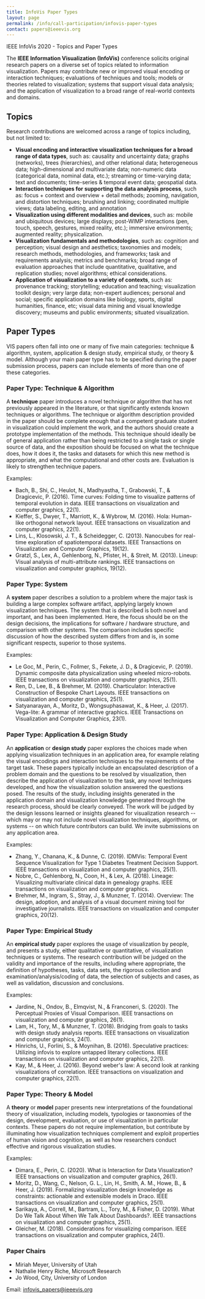 ```yaml
---
title: InfoVis Paper Types
layout: page
permalink: /info/call-participation/infovis-paper-types
contact: papers@ieeevis.org
---
```


IEEE InfoVis 2020 - Topics and Paper Types

The **IEEE Information Visualization (InfoVis)** conference solicits original research papers on a diverse set of topics related to information visualization. Papers may contribute new or improved visual encoding or interaction techniques; evaluations of techniques and tools; models or theories related to visualization; systems that support visual data analysis; and the application of visualization to a broad range of real-world contexts and domains.

## Topics
Research contributions are welcomed across a range of topics including, but not limited to:

* **Visual encoding and interactive visualization techniques for a broad range of data types**, such as: causality and uncertainty data; graphs (networks), trees (hierarchies), and other relational data; heterogeneous data; high-dimensional and multivariate data; non-numeric data (categorical data, nominal data, etc.); streaming or time-varying data; text and documents; time-series & temporal event data; geospatial data.
* **Interaction techniques for supporting the data analysis process**, such as: focus + context and overview + detail methods; zooming, navigation, and distortion techniques; brushing and linking; coordinated multiple views; data labeling, editing, and annotation
* **Visualization using different modalities and devices**, such as: mobile and ubiquitous devices; large displays; post-WIMP interactions (pen, touch, speech, gestures, mixed reality, etc.); immersive environments; augmented reality; physicalization.
* **Visualization fundamentals and methodologies**, such as: cognition and perception; visual design and aesthetics; taxonomies and models; research methods, methodologies, and frameworks; task and requirements analysis; metrics and benchmarks; broad range of evaluation approaches that include quantitative, qualitative, and replication studies; novel algorithms; ethical considerations. 
* **Application of visualization to a variety of contexts**, such as: provenance tracking; storytelling; education and teaching; visualization toolkit design; very large data; non-expert audiences; personal and social; specific application domains like biology, sports, digital humanities, finance, etc; visual data mining and visual knowledge discovery; museums and public environments; situated visualization.

## Paper Types
VIS papers often fall into one or many of five main categories: technique & algorithm, system, application & design study, empirical study, or theory & model. Although your main paper type has to be specified during the paper submission process, papers can include elements of more than one of these categories.

### Paper Type: Technique & Algorithm
A **technique** paper introduces a novel technique or algorithm that has not previously appeared in the literature, or that significantly extends known techniques or algorithms. The technique or algorithm description provided in the paper should be complete enough that a competent graduate student in visualization could implement the work, and the authors should create a prototype implementation of the methods. This technique should ideally be of general application rather than being restricted to a single task or single source of data, and the exposition should be focused on what the technique does, how it does it, the tasks and datasets for which this new method is appropriate, and what the computational and other costs are. Evaluation is likely to strengthen technique papers.

Examples:
 * Bach, B., Shi, C., Heulot, N., Madhyastha, T., Grabowski, T., & Dragicevic, P. (2016). Time curves: Folding time to visualize patterns of temporal evolution in data. IEEE transactions on visualization and computer graphics, 22(1).
 * Kieffer, S., Dwyer, T., Marriott, K., & Wybrow, M. (2016). Hola: Human-like orthogonal network layout. IEEE transactions on visualization and computer graphics, 22(1). 
 * Lins, L., Klosowski, J. T., & Scheidegger, C. (2013). Nanocubes for real-time exploration of spatiotemporal datasets. IEEE Transactions on Visualization and Computer Graphics, 19(12). 
 * Gratzl, S., Lex, A., Gehlenborg, N., Pfister, H., & Streit, M. (2013). Lineup: Visual analysis of multi-attribute rankings. IEEE transactions on visualization and computer graphics, 19(12). 

### Paper Type: System
A **system** paper describes a solution to a problem where the major task is building a large complex software artifact, applying largely known visualization techniques. The system that is described is both novel and important, and has been implemented. Here, the focus should be on the design decisions, the implications for software / hardware structure, and comparison with other systems. The comparison includes specific discussion of how the described system differs from and is, in some significant respects, superior to those systems.

Examples:
 * Le Goc, M., Perin, C., Follmer, S., Fekete, J. D., & Dragicevic, P. (2019). Dynamic composite data physicalization using wheeled micro-robots. IEEE transactions on visualization and computer graphics, 25(1).
 * Ren, D., Lee, B., & Brehmer, M. (2019). Charticulator: Interactive Construction of Bespoke Chart Layouts. IEEE transactions on visualization and computer graphics, 25(1).
 * Satyanarayan, A., Moritz, D., Wongsuphasawat, K., & Heer, J. (2017). Vega-lite: A grammar of interactive graphics. IEEE Transactions on Visualization and Computer Graphics, 23(1).

### Paper Type: Application & Design Study
An **application** or **design study** paper explores the choices made when applying visualization techniques in an application area, for example relating the visual encodings and interaction techniques to the requirements of the target task. These papers typically include an encapsulated description of a problem domain and the questions to be resolved by visualization, then describe the application of visualization to the task, any novel techniques developed, and how the visualization solution answered the questions posed. The results of the study, including insights generated in the application domain and visualization knowledge generated through the research process, should be clearly conveyed. The work will be judged by the design lessons learned or insights gleaned for visualization research -- which may or may not include novel visualization techniques, algorithms, or systems -- on which future contributors can build. We invite submissions on any application area.

Examples:
 * Zhang, Y., Chanana, K., & Dunne, C. (2019). IDMVis: Temporal Event Sequence Visualization for Type 1 Diabetes Treatment Decision Support. IEEE transactions on visualization and computer graphics, 25(1).
 * Nobre, C., Gehlenborg, N., Coon, H., & Lex, A. (2018). Lineage: Visualizing multivariate clinical data in genealogy graphs. IEEE transactions on visualization and computer graphics.
 * Brehmer, M., Ingram, S., Stray, J., & Munzner, T. (2014). Overview: The design, adoption, and analysis of a visual document mining tool for investigative journalists. IEEE transactions on visualization and computer graphics, 20(12).

### Paper Type: Empirical Study
An **empirical study** paper explores the usage of visualization by people, and presents a study, either qualitative or quantitative, of visualization techniques or systems. The research contribution will be judged on the validity and importance of the results, including where appropriate, the definition of hypotheses, tasks, data sets, the rigorous collection and examination/analysis/coding of data, the selection of subjects and cases, as well as validation, discussion and conclusions. 

Examples:
 * Jardine, N., Ondov, B., Elmqvist, N., & Franconeri, S. (2020). The Perceptual Proxies of Visual Comparison. IEEE transactions on visualization and computer graphics, 26(1).
 * Lam, H., Tory, M., & Munzner, T. (2018). Bridging from goals to tasks with design study analysis reports. IEEE transactions on visualization and computer graphics, 24(1).
 * Hinrichs, U., Forlini, S., & Moynihan, B. (2016). Speculative practices: Utilizing infovis to explore untapped literary collections. IEEE transactions on visualization and computer graphics, 22(1).
 * Kay, M., & Heer, J. (2016). Beyond weber's law: A second look at ranking visualizations of correlation. IEEE transactions on visualization and computer graphics, 22(1).

### Paper Type: Theory & Model
A **theory** or **model** paper presents new interpretations of the foundational theory of visualization, including models, typologies or taxonomies of the design, development, evaluation, or use of visualization in particular contexts. These papers do not require implementation, but contribute by illuminating how visualization techniques complement and exploit properties of human vision and cognition, as well as how researchers conduct effective and rigorous visualization studies.

Examples:
 * Dimara, E., Perin, C. (2020). What is Interaction for Data Visualization? IEEE transactions on visualization and computer graphics, 26(1).
 * Moritz, D., Wang, C., Nelson, G. L., Lin, H., Smith, A. M., Howe, B., & Heer, J. (2019). Formalizing visualization design knowledge as constraints: actionable and extensible models in Draco. IEEE transactions on visualization and computer graphics, 25(1).
 * Sarikaya, A., Correll, M., Bartram, L., Tory, M., & Fisher, D. (2019). What Do We Talk About When We Talk About Dashboards?. IEEE transactions on visualization and computer graphics, 25(1).
 * Gleicher, M. (2018). Considerations for visualizing comparison. IEEE transactions on visualization and computer graphics, 24(1).

### Paper Chairs
 * Miriah Meyer, University of Utah
 * Nathalie Henry Riche, Microsoft Research
 * Jo Wood, City, University of London

Email: infovis_papers@ieeevis.org

